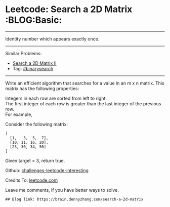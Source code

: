 # Leetcode: Search a 2D Matrix     :BLOG:Basic:


---

Identity number which appears exactly once.  

---

Similar Problems:  

-   [Search a 2D Matrix II](https://brain.dennyzhang.com/search-a-2d-matrix-ii)
-   Tag: [#binarysearch](https://brain.dennyzhang.com/tag/binarysearch)

---

Write an efficient algorithm that searches for a value in an m x n matrix. This matrix has the following properties:  

Integers in each row are sorted from left to right.  
The first integer of each row is greater than the last integer of the previous row.  
For example,  

Consider the following matrix:  

    [
      [1,   3,  5,  7],
      [10, 11, 16, 20],
      [23, 30, 34, 50]
    ]

Given target = 3, return true.  

Github: [challenges-leetcode-interesting](https://github.com/DennyZhang/challenges-leetcode-interesting/tree/master/search-a-2d-matrix)  

Credits To: [leetcode.com](https://leetcode.com/problems/search-a-2d-matrix/description/)  

Leave me comments, if you have better ways to solve.  

    ## Blog link: https://brain.dennyzhang.com/search-a-2d-matrix